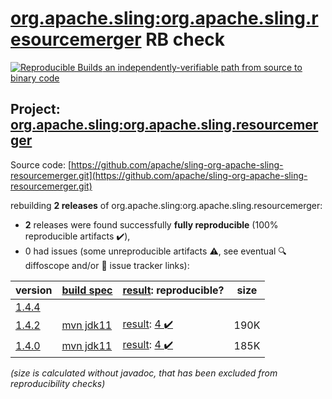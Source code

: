 [org.apache.sling:org.apache.sling.resourcemerger](https://central.sonatype.com/artifact/org.apache.sling/org.apache.sling.resourcemerger/1.4.2/versions) RB check
=======

[![Reproducible Builds](https://reproducible-builds.org/images/logos/rb.svg) an independently-verifiable path from source to binary code](https://reproducible-builds.org/)

## Project: [org.apache.sling:org.apache.sling.resourcemerger](https://central.sonatype.com/artifact/org.apache.sling/org.apache.sling.resourcemerger/1.4.2/versions)

Source code: [https://github.com/apache/sling-org-apache-sling-resourcemerger.git](https://github.com/apache/sling-org-apache-sling-resourcemerger.git)

rebuilding **2 releases** of org.apache.sling:org.apache.sling.resourcemerger:
- **2** releases were found successfully **fully reproducible** (100% reproducible artifacts :heavy_check_mark:),
- 0 had issues (some unreproducible artifacts :warning:, see eventual :mag: diffoscope and/or :memo: issue tracker links):

| version | [build spec](/BUILDSPEC.md) | [result](https://reproducible-builds.org/docs/jvm/): reproducible? | size |
| -- | --------- | ------ | -- |
| [1.4.4](https://central.sonatype.com/artifact/org.apache.sling/org.apache.sling.resourcemerger/1.4.4/pom) | | | |
| [1.4.2](https://central.sonatype.com/artifact/org.apache.sling/org.apache.sling.resourcemerger/1.4.2/pom) | [mvn jdk11](org.apache.sling.resourcemerger-1.4.2.buildspec) | [result](org.apache.sling.resourcemerger-1.4.2.buildinfo): [4 :heavy_check_mark: ](org.apache.sling.resourcemerger-1.4.2.buildcompare) | 190K |
| [1.4.0](https://central.sonatype.com/artifact/org.apache.sling/org.apache.sling.resourcemerger/1.4.0/pom) | [mvn jdk11](org.apache.sling.resourcemerger-1.4.0.buildspec) | [result](org.apache.sling.resourcemerger-1.4.0.buildinfo): [4 :heavy_check_mark: ](org.apache.sling.resourcemerger-1.4.0.buildcompare) | 185K |

<i>(size is calculated without javadoc, that has been excluded from reproducibility checks)</i>
